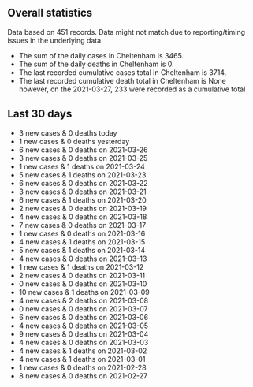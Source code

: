 <!-- summary_marker starts -->
## Overall statistics

 Data based on 451 records. Data might not match due to reporting/timing issues in the underlying data

- The sum of the daily cases in Cheltenham is 3465.
- The sum of the daily deaths in Cheltenham is 0.
- The last recorded cumulative cases total in Cheltenham is 3714.
- The last recorded cumulative death total in Cheltenham is None however, on the 2021-03-27, 233 were recorded as a cumulative total

## Last 30 days

- 3 new cases & 0 deaths today
- 1 new cases & 0 deaths yesterday
- 6 new cases & 0 deaths on 2021-03-26
- 3 new cases & 0 deaths on 2021-03-25
- 1 new cases & 1 deaths on 2021-03-24
- 5 new cases & 1 deaths on 2021-03-23
- 6 new cases & 0 deaths on 2021-03-22
- 3 new cases & 0 deaths on 2021-03-21
- 6 new cases & 1 deaths on 2021-03-20
- 2 new cases & 0 deaths on 2021-03-19
- 4 new cases & 0 deaths on 2021-03-18
- 7 new cases & 0 deaths on 2021-03-17
- 1 new cases & 0 deaths on 2021-03-16
- 4 new cases & 1 deaths on 2021-03-15
- 5 new cases & 1 deaths on 2021-03-14
- 4 new cases & 0 deaths on 2021-03-13
- 1 new cases & 1 deaths on 2021-03-12
- 2 new cases & 0 deaths on 2021-03-11
- 0 new cases & 0 deaths on 2021-03-10
- 10 new cases & 1 deaths on 2021-03-09
- 4 new cases & 2 deaths on 2021-03-08
- 0 new cases & 0 deaths on 2021-03-07
- 6 new cases & 0 deaths on 2021-03-06
- 4 new cases & 0 deaths on 2021-03-05
- 9 new cases & 0 deaths on 2021-03-04
- 4 new cases & 0 deaths on 2021-03-03
- 4 new cases & 1 deaths on 2021-03-02
- 4 new cases & 1 deaths on 2021-03-01
- 1 new cases & 0 deaths on 2021-02-28
- 8 new cases & 0 deaths on 2021-02-27

<!-- summary_marker ends -->
